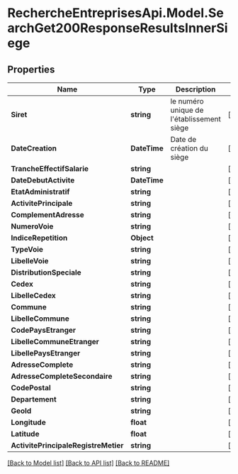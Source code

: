 # RechercheEntreprisesApi.Model.SearchGet200ResponseResultsInnerSiege

## Properties

Name | Type | Description | Notes
------------ | ------------- | ------------- | -------------
**Siret** | **string** | le numéro unique de l&#39;établissement siège | [optional] 
**DateCreation** | **DateTime** | Date de création du siège | [optional] 
**TrancheEffectifSalarie** | **string** |  | [optional] 
**DateDebutActivite** | **DateTime** |  | [optional] 
**EtatAdministratif** | **string** |  | [optional] 
**ActivitePrincipale** | **string** |  | [optional] 
**ComplementAdresse** | **string** |  | [optional] 
**NumeroVoie** | **string** |  | [optional] 
**IndiceRepetition** | **Object** |  | [optional] 
**TypeVoie** | **string** |  | [optional] 
**LibelleVoie** | **string** |  | [optional] 
**DistributionSpeciale** | **string** |  | [optional] 
**Cedex** | **string** |  | [optional] 
**LibelleCedex** | **string** |  | [optional] 
**Commune** | **string** |  | [optional] 
**LibelleCommune** | **string** |  | [optional] 
**CodePaysEtranger** | **string** |  | [optional] 
**LibelleCommuneEtranger** | **string** |  | [optional] 
**LibellePaysEtranger** | **string** |  | [optional] 
**AdresseComplete** | **string** |  | [optional] 
**AdresseCompleteSecondaire** | **string** |  | [optional] 
**CodePostal** | **string** |  | [optional] 
**Departement** | **string** |  | [optional] 
**GeoId** | **string** |  | [optional] 
**Longitude** | **float** |  | [optional] 
**Latitude** | **float** |  | [optional] 
**ActivitePrincipaleRegistreMetier** | **string** |  | [optional] 

[[Back to Model list]](../README.md#documentation-for-models) [[Back to API list]](../README.md#documentation-for-api-endpoints) [[Back to README]](../README.md)

